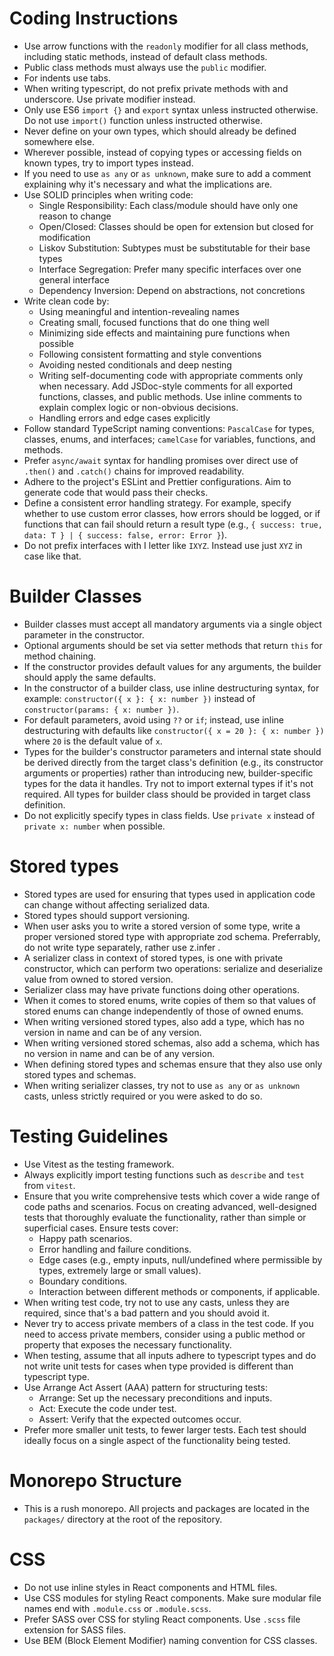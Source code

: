# Coding Instructions

- Use arrow functions with the `readonly` modifier for all class methods, including static methods, instead of default class methods.
- Public class methods must always use the `public` modifier.
- For indents use tabs.
- When writing typescript, do not prefix private methods with and underscore. Use private modifier instead.
- Only use ES6 `import {}` and `export` syntax unless instructed otherwise. Do not use `import()` function unless instructed otherwise.
- Never define on your own types, which should already be defined somewhere else.
- Wherever possible, instead of copying types or accessing fields on known types, try to import types instead.
- If you need to use `as any` or `as unknown`, make sure to add a comment explaining why it's necessary and what the implications are.
- Use SOLID principles when writing code:
    - Single Responsibility: Each class/module should have only one reason to change
    - Open/Closed: Classes should be open for extension but closed for modification
    - Liskov Substitution: Subtypes must be substitutable for their base types
    - Interface Segregation: Prefer many specific interfaces over one general interface
    - Dependency Inversion: Depend on abstractions, not concretions
- Write clean code by:
    - Using meaningful and intention-revealing names
    - Creating small, focused functions that do one thing well
    - Minimizing side effects and maintaining pure functions when possible
    - Following consistent formatting and style conventions
    - Avoiding nested conditionals and deep nesting
    - Writing self-documenting code with appropriate comments only when necessary. Add JSDoc-style comments for all exported functions, classes, and public methods. Use inline comments to explain complex logic or non-obvious decisions.
    - Handling errors and edge cases explicitly
- Follow standard TypeScript naming conventions: `PascalCase` for types, classes, enums, and interfaces; `camelCase` for variables, functions, and methods.
- Prefer `async/await` syntax for handling promises over direct use of `.then()` and `.catch()` chains for improved readability.
- Adhere to the project's ESLint and Prettier configurations. Aim to generate code that would pass their checks.
- Define a consistent error handling strategy. For example, specify whether to use custom error classes, how errors should be logged, or if functions that can fail should return a result type (e.g., `{ success: true, data: T } | { success: false, error: Error }`).
- Do not prefix interfaces with I letter like `IXYZ`. Instead use just `XYZ` in case like that.
# Builder Classes

- Builder classes must accept all mandatory arguments via a single object parameter in the constructor.
- Optional arguments should be set via setter methods that return `this` for method chaining.
- If the constructor provides default values for any arguments, the builder should apply the same defaults.
- In the constructor of a builder class, use inline destructuring syntax, for example: `constructor({ x }: { x: number })` instead of `constructor(params: { x: number })`.
- For default parameters, avoid using `??` or `if`; instead, use inline destructuring with defaults like `constructor({ x = 20 }: { x: number })` where `20` is the default value of `x`.
- Types for the builder's constructor parameters and internal state should be derived directly from the target class's definition (e.g., its constructor arguments or properties) rather than introducing new, builder-specific types for the data it handles. Try not to import external types if it's not required. All types for builder class should be provided in target class definition.
- Do not explicitly specify types in class fields. Use `private x` instead of `private x: number` when possible.

# Stored types

- Stored types are used for ensuring that types used in application code can change without affecting serialized data.
- Stored types should support versioning.
- When user asks you to write a stored version of some type, write a proper versioned stored type with appropriate zod schema. Preferrably, do not write type separately, rather use z.infer .
- A serializer class in context of stored types, is one with private constructor, which can perform two operations: serialize and deserialize value from owned to stored version.
- Serializer class may have private functions doing other operations.
- When it comes to stored enums, write copies of them so that values of stored enums can change independently of those of owned enums.
- When writing versioned stored types, also add a type, which has no version in name and can be of any version.
- When writing versioned stored schemas, also add a schema, which has no version in name and can be of any version.
- When defining stored types and schemas ensure that they also use only stored types and schemas.
- When writing serializer classes, try not to use `as any` or `as unknown` casts, unless strictly required or you were asked to do so. 

# Testing Guidelines

- Use Vitest as the testing framework.
- Always explicitly import testing functions such as `describe` and `test` from `vitest`.
- Ensure that you write comprehensive tests which cover a wide range of code paths and scenarios. Focus on creating advanced, well-designed tests that thoroughly evaluate the functionality, rather than simple or superficial cases. Ensure tests cover:
    - Happy path scenarios.
    - Error handling and failure conditions.
    - Edge cases (e.g., empty inputs, null/undefined where permissible by types, extremely large or small values).
    - Boundary conditions.
    - Interaction between different methods or components, if applicable.
- When writing test code, try not to use any casts, unless they are required, since that's a bad pattern and you should avoid it.
- Never try to access private members of a class in the test code. If you need to access private members, consider using a public method or property that exposes the necessary functionality.
- When testing, assume that all inputs adhere to typescript types and do not write unit tests for cases when type provided is different than typescript type.
- Use Arrange Act Assert (AAA) pattern for structuring tests:
    - Arrange: Set up the necessary preconditions and inputs.
    - Act: Execute the code under test.
    - Assert: Verify that the expected outcomes occur.
- Prefer more smaller unit tests, to fewer larger tests. Each test should ideally focus on a single aspect of the functionality being tested.

# Monorepo Structure

- This is a rush monorepo. All projects and packages are located in the `packages/` directory at the root of the repository.

# CSS
- Do not use inline styles in React components and HTML files.
- Use CSS modules for styling React components. Make sure modular file names end with `.module.css` or `.module.scss`.
- Prefer SASS over CSS for styling React components. Use `.scss` file extension for SASS files.
- Use BEM (Block Element Modifier) naming convention for CSS classes.